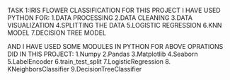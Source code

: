 TASK 1:IRIS FLOWER CLASSIFICATION
FOR THIS PROJECT I HAVE USED PYTHON FOR:
1.DATA PROCESSING 
2.DATA CLEANING 
3.DATA VISUALIZATION
4.SPLITTING THE DATA
5.LOGISTIC REGRESSION
6.KNN MODEL
7.DECISION TREE MODEL

AND I HAVE USED SOME MODULES IN PYTHON FOR ABOVE OPRATIONS DID IN THIS PROJECT:
1.Numpy
2.Pandas
3.Matplotlib
4.Seaborn
5.LabelEncoder
6.train_test_split
7.LogisticRegression
8. KNeighborsClassifier
9.DecisionTreeClassifier
